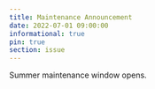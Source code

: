 ```yaml
---
title: Maintenance Announcement 
date: 2022-07-01 09:00:00 
informational: true
pin: true 
section: issue
---
```


Summer maintenance window opens. 

